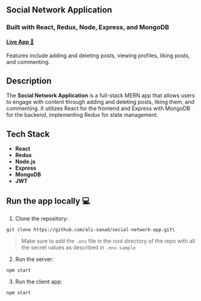 ## Social Network Application

### Built with React, Redux, Node, Express, and MongoDB

#### [Live App :rocket:](https://mern-social-network-app.glitch.me/)

Features include adding and deleting posts, viewing profiles, liking posts, and commenting.

## Description

The **Social Network Application** is a full-stack MERN app that allows users to engage with content through adding and deleting posts, liking them, and commenting. It utilizes React for the frontend and Express with MongoDB for the backend, implementing Redux for state management.

## Tech Stack

- **React**
- **Redux**
- **Node.js**
- **Express**
- **MongoDB**
- **JWT**

## Run the app locally 💻

1. Clone the repository:
```
git clone https://github.com/ali-sanad/social-network-app.git\
```

> Make sure to add the `.env` file in the root directory of the repo with all the secret values as described in `.env.sample`

2. Run the server:
```
npm start
```

3. Run the client app:
```
npm start
```
